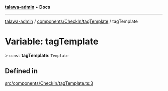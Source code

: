 [**talawa-admin**](../../../../README.md) • **Docs**

***

[talawa-admin](../../../../modules.md) / [components/CheckIn/tagTemplate](../README.md) / tagTemplate

# Variable: tagTemplate

\> `const` **tagTemplate**: `Template`

## Defined in

[src/components/CheckIn/tagTemplate.ts:3](https://github.com/PalisadoesFoundation/talawa-admin/blob/c49a58cefb47697eb25ed53aa1ef6d685c772d3e/src/components/CheckIn/tagTemplate.ts#L3)
